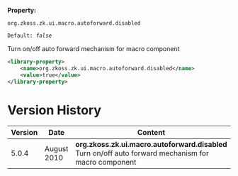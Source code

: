 **Property:**

`org.zkoss.zk.ui.macro.autoforward.disabled`

`Default: `<i>`false`</i>

Turn on/off auto forward mechanism for macro component

```xml
<library-property>
    <name>org.zkoss.zk.ui.macro.autoforward.disabled</name>
    <value>true</value>
</library-property>
```

# Version History

| Version | Date        | Content                                                                                               |
|---------|-------------|-------------------------------------------------------------------------------------------------------|
| 5.0.4   | August 2010 | **org.zkoss.zk.ui.macro.autoforward.disabled** Turn on/off auto forward mechanism for macro component |
